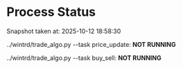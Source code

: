 # Process Status

Snapshot taken at: 2025-10-12 18:58:30

../wintrd/trade_algo.py --task price_update: **NOT RUNNING**

../wintrd/trade_algo.py --task buy_sell: **NOT RUNNING**

